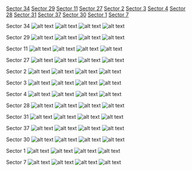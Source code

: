 [Sector 34](#sector34)
[Sector 29](#sector29)
[Sector 11](#sector11)
[Sector 27](#sector27)
[Sector 2](#sector2)
[Sector 3](#sector3)
[Sector 4](#sector4)
[Sector 28](#sector28)
[Sector 31](#sector31)
[Sector 37](#sector37)
[Sector 30](#sector30)
[Sector 1](#sector1)
[Sector 7](#sector7)

<a name = "sector34"></a>
Sector 34
![alt text](/images/WASP-119_Sector_34/WASP-119_Sector_34_a_TimeSeries.png)
![alt text](/images/WASP-119_Sector_34/WASP-119_Sector_34_b_FoldedLightCurve.png)
![alt text](/images/WASP-119_Sector_34/WASP-119_Sector_34_b_IndividualTransitsWithFit.png)
![alt text](/images/WASP-119_Sector_34/WASP-119_Sector_34_c_TimingResiduals.png)

<a name = "sector29"></a>
Sector 29
![alt text](/images/WASP-119_Sector_29/WASP-119_Sector_29_a_TimeSeries.png)
![alt text](/images/WASP-119_Sector_29/WASP-119_Sector_29_b_FoldedLightCurve.png)
![alt text](/images/WASP-119_Sector_29/WASP-119_Sector_29_b_IndividualTransitsWithFit.png)
![alt text](/images/WASP-119_Sector_29/WASP-119_Sector_29_c_TimingResiduals.png)

<a name = "sector11"></a>
Sector 11
![alt text](/images/WASP-119_Sector_11/WASP-119_Sector_11_a_TimeSeries.png)
![alt text](/images/WASP-119_Sector_11/WASP-119_Sector_11_b_FoldedLightCurve.png)
![alt text](/images/WASP-119_Sector_11/WASP-119_Sector_11_b_IndividualTransitsWithFit.png)
![alt text](/images/WASP-119_Sector_11/WASP-119_Sector_11_c_TimingResiduals.png)

<a name = "sector27"></a>
Sector 27
![alt text](/images/WASP-119_Sector_27/WASP-119_Sector_27_a_TimeSeries.png)
![alt text](/images/WASP-119_Sector_27/WASP-119_Sector_27_b_FoldedLightCurve.png)
![alt text](/images/WASP-119_Sector_27/WASP-119_Sector_27_b_IndividualTransitsWithFit.png)
![alt text](/images/WASP-119_Sector_27/WASP-119_Sector_27_c_TimingResiduals.png)

<a name = "sector2"></a>
Sector 2
![alt text](/images/WASP-119_Sector_2/WASP-119_Sector_2_a_TimeSeries.png)
![alt text](/images/WASP-119_Sector_2/WASP-119_Sector_2_b_FoldedLightCurve.png)
![alt text](/images/WASP-119_Sector_2/WASP-119_Sector_2_b_IndividualTransitsWithFit.png)
![alt text](/images/WASP-119_Sector_2/WASP-119_Sector_2_c_TimingResiduals.png)

<a name = "sector3"></a>
Sector 3
![alt text](/images/WASP-119_Sector_3/WASP-119_Sector_3_a_TimeSeries.png)
![alt text](/images/WASP-119_Sector_3/WASP-119_Sector_3_b_FoldedLightCurve.png)
![alt text](/images/WASP-119_Sector_3/WASP-119_Sector_3_b_IndividualTransitsWithFit.png)
![alt text](/images/WASP-119_Sector_3/WASP-119_Sector_3_c_TimingResiduals.png)

<a name = "sector4"></a>
Sector 4
![alt text](/images/WASP-119_Sector_4/WASP-119_Sector_4_a_TimeSeries.png)
![alt text](/images/WASP-119_Sector_4/WASP-119_Sector_4_b_FoldedLightCurve.png)
![alt text](/images/WASP-119_Sector_4/WASP-119_Sector_4_b_IndividualTransitsWithFit.png)
![alt text](/images/WASP-119_Sector_4/WASP-119_Sector_4_c_TimingResiduals.png)

<a name = "sector28"></a>
Sector 28
![alt text](/images/WASP-119_Sector_28/WASP-119_Sector_28_a_TimeSeries.png)
![alt text](/images/WASP-119_Sector_28/WASP-119_Sector_28_b_FoldedLightCurve.png)
![alt text](/images/WASP-119_Sector_28/WASP-119_Sector_28_b_IndividualTransitsWithFit.png)
![alt text](/images/WASP-119_Sector_28/WASP-119_Sector_28_c_TimingResiduals.png)

<a name = "sector31"></a>
Sector 31
![alt text](/images/WASP-119_Sector_31/WASP-119_Sector_31_a_TimeSeries.png)
![alt text](/images/WASP-119_Sector_31/WASP-119_Sector_31_b_FoldedLightCurve.png)
![alt text](/images/WASP-119_Sector_31/WASP-119_Sector_31_b_IndividualTransitsWithFit.png)
![alt text](/images/WASP-119_Sector_31/WASP-119_Sector_31_c_TimingResiduals.png)

<a name = "sector37"></a>
Sector 37
![alt text](/images/WASP-119_Sector_37/WASP-119_Sector_37_a_TimeSeries.png)
![alt text](/images/WASP-119_Sector_37/WASP-119_Sector_37_b_FoldedLightCurve.png)
![alt text](/images/WASP-119_Sector_37/WASP-119_Sector_37_b_IndividualTransitsWithFit.png)
![alt text](/images/WASP-119_Sector_37/WASP-119_Sector_37_c_TimingResiduals.png)

<a name = "sector30"></a>
Sector 30
![alt text](/images/WASP-119_Sector_30/WASP-119_Sector_30_a_TimeSeries.png)
![alt text](/images/WASP-119_Sector_30/WASP-119_Sector_30_b_FoldedLightCurve.png)
![alt text](/images/WASP-119_Sector_30/WASP-119_Sector_30_b_IndividualTransitsWithFit.png)
![alt text](/images/WASP-119_Sector_30/WASP-119_Sector_30_c_TimingResiduals.png)

<a name = "sector1"></a>
Sector 1
![alt text](/images/WASP-119_Sector_1/WASP-119_Sector_1_a_TimeSeries.png)
![alt text](/images/WASP-119_Sector_1/WASP-119_Sector_1_b_FoldedLightCurve.png)
![alt text](/images/WASP-119_Sector_1/WASP-119_Sector_1_b_IndividualTransitsWithFit.png)
![alt text](/images/WASP-119_Sector_1/WASP-119_Sector_1_c_TimingResiduals.png)

<a name = "sector7"></a>
Sector 7
![alt text](/images/WASP-119_Sector_7/WASP-119_Sector_7_a_TimeSeries.png)
![alt text](/images/WASP-119_Sector_7/WASP-119_Sector_7_b_FoldedLightCurve.png)
![alt text](/images/WASP-119_Sector_7/WASP-119_Sector_7_b_IndividualTransitsWithFit.png)
![alt text](/images/WASP-119_Sector_7/WASP-119_Sector_7_c_TimingResiduals.png)

